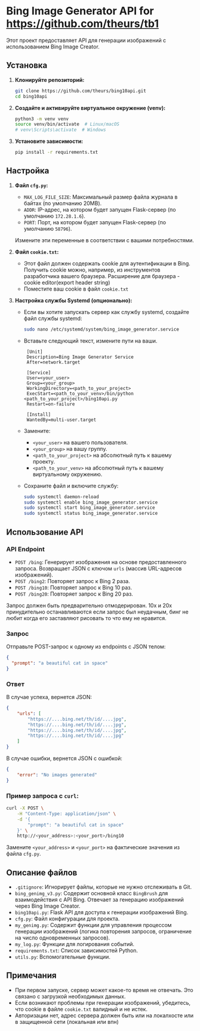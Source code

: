 # Bing Image Generator API for https://github.com/theurs/tb1

Этот проект предоставляет API для генерации изображений с использованием Bing Image Creator.

## Установка

1.  **Клонируйте репозиторий:**

    ```bash
    git clone https://github.com/theurs/bing10api.git
    cd bing10api
    ```

2.  **Создайте и активируйте виртуальное окружение (venv):**

    ```bash
    python3 -m venv venv
    source venv/bin/activate  # Linux/macOS
    # venv\Scripts\activate  # Windows
    ```

3.  **Установите зависимости:**

    ```bash
    pip install -r requirements.txt
    ```

## Настройка

1.  **Файл `cfg.py`:**
    -   `MAX_LOG_FILE_SIZE`: Максимальный размер файла журнала в байтах (по умолчанию 20MB).
    -   `ADDR`: IP-адрес, на котором будет запущен Flask-сервер (по умолчанию `172.28.1.6`).
    -   `PORT`: Порт, на котором будет запущен Flask-сервер (по умолчанию `58796`).

    Измените эти переменные в соответствии с вашими потребностями.

2.  **Файл `cookie.txt`:**
    -   Этот файл должен содержать cookie для аутентификации в Bing. Получить cookie можно, например, из инструментов разработчика вашего браузера. Расширение для браузера - cookie editor(export header string)
    -   Поместите ваш cookie в файл `cookie.txt`

3.  **Настройка службы Systemd (опционально):**
    - Если вы хотите запускать сервер как службу systemd, создайте файл службы systemd:
        ```bash
        sudo nano /etc/systemd/system/bing_image_generator.service
        ```
    - Вставьте следующий текст, измените пути на ваши.
       ```
        [Unit]
        Description=Bing Image Generator Service
        After=network.target

        [Service]
        User=<your_user>
        Group=<your_group>
        WorkingDirectory=<path_to_your_project>
        ExecStart=<path_to_your_venv>/bin/python <path_to_your_project>/bing10api.py
        Restart=on-failure
        
        [Install]
        WantedBy=multi-user.target
       ```

    - Замените:
        - `<your_user>` на вашего пользователя.
        - `<your_group>` на вашу группу.
        - `<path_to_your_project>` на абсолютный путь к вашему проекту.
        - `<path_to_your_venv>` на абсолютный путь к вашему виртуальному окружению.

    - Сохраните файл и включите службу:
        ```bash
        sudo systemctl daemon-reload
        sudo systemctl enable bing_image_generator.service
        sudo systemctl start bing_image_generator.service
        sudo systemctl status bing_image_generator.service
        ```

## Использование API

### API Endpoint
*   `POST /bing`: Генерирует изображения на основе предоставленного запроса. Возвращает JSON с ключом `urls` (массив URL-адресов изображений).
*   `POST /bing2`: Повторяет запрос к Bing 2 раза.
*   `POST /bing10`: Повторяет запрос к Bing 10 раз.
*   `POST /bing20`: Повторяет запрос к Bing 20 раз.

Запрос должен быть предварительно отмодерирован. 10х и 20х принудительно останавливаются если запрос был неудачным, бинг не любит когда его заставляют рисовать то что ему не нравится.

### Запрос

Отправьте POST-запрос к одному из endpoints с JSON телом:

```json
{
  "prompt": "a beautiful cat in space"
}
```

### Ответ
В случае успеха, вернется JSON:

```json
{
    "urls": [
        "https://....bing.net/th/id/....jpg",
        "https://....bing.net/th/id/....jpg",
        "https://....bing.net/th/id/....jpg",
        "https://....bing.net/th/id/....jpg"
    ]
}
```
В случае ошибки, вернется JSON с ошибкой:
```json
{
    "error": "No images generated"
}
```

### Пример запроса с `curl`:

```bash
curl -X POST \
    -H "Content-Type: application/json" \
    -d '{
        "prompt": "a beautiful cat in space"
    }' \
    http://<your_address>:<your_port>/bing10
```

Замените `<your_address>` и `<your_port>` на фактические значения из файла `cfg.py`.

## Описание файлов

*   `.gitignore`: Игнорирует файлы, которые не нужно отслеживать в Git.
*   `bing_genimg_v3.py`:  Содержит основной класс `BingBrush` для взаимодействия с API Bing. Отвечает за генерацию изображений через Bing Image Creator.
*   `bing10api.py`: Flask API для доступа к генерации изображений Bing.
*   `cfg.py`: Файл конфигурации для проекта.
*   `my_genimg.py`: Содержит функции для управления процессом генерации изображений (логика повторения запросов, ограничение на число одновременных запросов).
*   `my_log.py`: Функции для логирования событий.
*   `requirements.txt`: Список зависимостей Python.
*   `utils.py`: Вспомогательные функции.

## Примечания

*   При первом запуске, сервер может какое-то время не отвечать. Это связано с загрузкой необходимых данных.
*   Если возникают проблемы при генерации изображений, убедитесь, что cookie в файле `cookie.txt` валидный и не истек.
*   Авторизации нет, адрес сервера должен быть или на локалхосте или в защищенной сети (локальная или впн)
